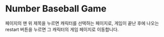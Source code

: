 # Number Baseball Game

페이지의 맨 위 제목을 누르면 캐릭터를 선택하는 페이지로, 게임이 끝난 후에 나오는 restart 버튼을 누르면 그 캐릭터의 게임 페이지로 이동합니다.
